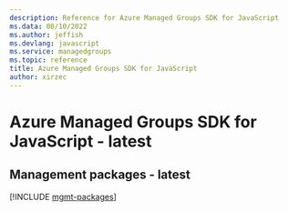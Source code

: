```yaml
---
description: Reference for Azure Managed Groups SDK for JavaScript
ms.data: 08/10/2022
ms.author: jeffish
ms.devlang: javascript
ms.service: managedgroups
ms.topic: reference
title: Azure Managed Groups SDK for JavaScript
author: xirzec
---
```

# Azure Managed Groups SDK for JavaScript - latest

## Management packages - latest
[!INCLUDE [mgmt-packages](managed-groups-mgmt-index.md)]
